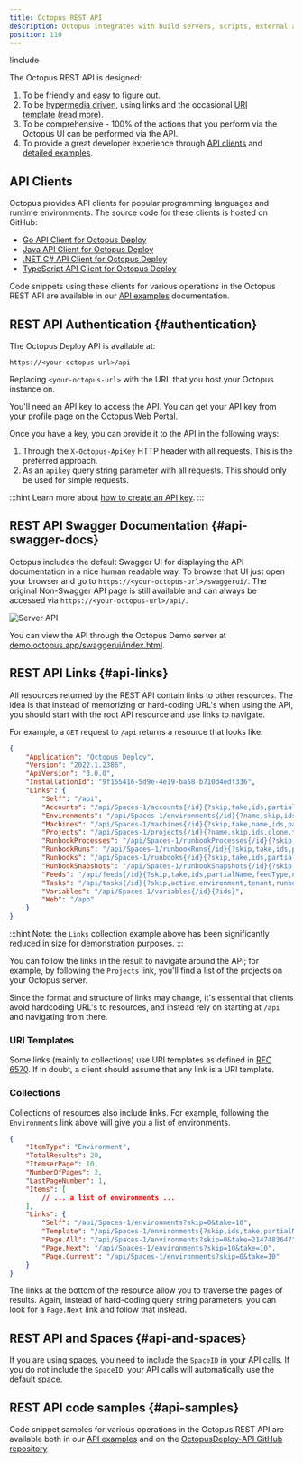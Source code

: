 ```yaml
---
title: Octopus REST API
description: Octopus integrates with build servers, scripts, external applications and anything else with its REST API.
position: 110
---
```


!include <rest-api>

The Octopus REST API is designed:

1. To be friendly and easy to figure out.
2. To be [hypermedia driven](http://en.wikipedia.org/wiki/HATEOAS), using links and the occasional [URI template](http://tools.ietf.org/html/rfc6570) ([read more](#api-links)).
3. To be comprehensive - 100% of the actions that you perform via the Octopus UI can be performed via the API.
4. To provide a great developer experience through [API clients](#api-clients) and [detailed examples](/docs/octopus-rest-api/examples/index.md).

## API Clients

Octopus provides API clients for popular programming languages and runtime environments. The source code for these clients is hosted on GitHub:

- [Go API Client for Octopus Deploy](https://github.com/OctopusDeploy/go-octopusdeploy)
- [Java API Client for Octopus Deploy](https://github.com/OctopusDeployLabs/java-octopus-deploy)
- [.NET C# API Client for Octopus Deploy](https://github.com/OctopusDeploy/OctopusClients)
- [TypeScript API Client for Octopus Deploy](https://github.com/OctopusDeploy/api-client.ts)

Code snippets using these clients for various operations in the Octopus REST API are available in our [API examples](/docs/octopus-rest-api/examples/index.md) documentation.

## REST API Authentication {#authentication}

The Octopus Deploy API is available at:

```text
https://<your-octopus-url>/api
```

Replacing `<your-octopus-url>` with the URL that you host your Octopus instance on.

You'll need an API key to access the API. You can get your API key from your profile page on the Octopus Web Portal. 

Once you have a key, you can provide it to the API in the following ways:

1. Through the `X-Octopus-ApiKey` HTTP header with all requests. This is the preferred approach.
1. As an `apikey` query string parameter with all requests. This should only be used for simple requests.

:::hint
Learn more about [how to create an API key](/docs/octopus-rest-api/how-to-create-an-api-key.md).
:::

## REST API Swagger Documentation {#api-swagger-docs}

Octopus includes the default Swagger UI for displaying the API documentation in a nice human readable way. To browse that UI just open your browser and go to `https://<your-octopus-url>/swaggerui/`. The original Non-Swagger API page is still available and can always be accessed via `https://<your-octopus-url>/api/`.

![Server API](images/server-api.png "width=500")

You can view the API through the Octopus Demo server at [demo.octopus.app/swaggerui/index.html](https://demo.octopus.app/swaggerui/index.html).

## REST API Links {#api-links}

All resources returned by the REST API contain links to other resources. The idea is that instead of memorizing or hard-coding URL's when using the API, you should start with the root API resource and use links to navigate. 

For example, a `GET` request to `/api` returns a resource that looks like:

```json  
{
    "Application": "Octopus Deploy",
    "Version": "2022.1.2386",
    "ApiVersion": "3.0.0",
    "InstallationId": "9f155416-5d9e-4e19-ba58-b710d4edf336",
    "Links": {
        "Self": "/api",
        "Accounts": "/api/Spaces-1/accounts{/id}{?skip,take,ids,partialName,accountType}",
        "Environments": "/api/Spaces-1/environments{/id}{?name,skip,ids,take,partialName}",
        "Machines": "/api/Spaces-1/machines{/id}{?skip,take,name,ids,partialName,roles,isDisabled,healthStatuses,commStyles,tenantIds,tenantTags,environmentIds,thumbprint,deploymentId,shellNames,deploymentTargetTypes}",
        "Projects": "/api/Spaces-1/projects{/id}{?name,skip,ids,clone,take,partialName,clonedFromProjectId}",
        "RunbookProcesses": "/api/Spaces-1/runbookProcesses{/id}{?skip,take,ids}",
        "RunbookRuns": "/api/Spaces-1/runbookRuns{/id}{?skip,take,ids,projects,environments,tenants,runbooks,taskState,partialName}",
        "Runbooks": "/api/Spaces-1/runbooks{/id}{?skip,take,ids,partialName,clone,projectIds}",
        "RunbookSnapshots": "/api/Spaces-1/runbookSnapshots{/id}{?skip,take,ids,publish}",
        "Feeds": "/api/feeds{/id}{?skip,take,ids,partialName,feedType,name}",
        "Tasks": "/api/tasks{/id}{?skip,active,environment,tenant,runbook,project,name,node,running,states,hasPendingInterruptions,hasWarningsOrErrors,take,ids,partialName,spaces,includeSystem,description,fromCompletedDate,toCompletedDate,fromQueueDate,toQueueDate,fromStartDate,toStartDate}",
        "Variables": "/api/Spaces-1/variables{/id}{?ids}",
        "Web": "/app"
    }
}
```
:::hint
Note: the `Links` collection example above has been significantly reduced in size for demonstration purposes.
:::

You can follow the links in the result to navigate around the API; for example, by following the `Projects` link, you'll find a list of the projects on your Octopus server. 

Since the format and structure of links may change, it's essential that clients avoid hardcoding URL's to resources, and instead rely on starting at `/api` and navigating from there. 

### URI Templates

Some links (mainly to collections) use URI templates as defined in [RFC 6570](http://tools.ietf.org/html/rfc6570). If in doubt, a client should assume that any link is a URI template.

### Collections

Collections of resources also include links. For example, following the `Environments` link above will give you a list of environments. 

```json
{
    "ItemType": "Environment",
    "TotalResults": 20,
    "ItemserPage": 10,
    "NumberOfPages": 2,
    "LastPageNumber": 1,
    "Items": [
        // ... a list of environments ...
    ],
    "Links": {
        "Self": "/api/Spaces-1/environments?skip=0&take=10",
        "Template": "/api/Spaces-1/environments{?skip,ids,take,partialName}",
        "Page.All": "/api/Spaces-1/environments?skip=0&take=2147483647",
        "Page.Next": "/api/Spaces-1/environments?skip=10&take=10",
        "Page.Current": "/api/Spaces-1/environments?skip=0&take=10"
    }
}
```

The links at the bottom of the resource allow you to traverse the pages of results. Again, instead of hard-coding query string parameters, you can look for a `Page.Next` link and follow that instead. 

## REST API and Spaces {#api-and-spaces}

If you are using spaces, you need to include the `SpaceID` in your API calls. If you do not include the `SpaceID`, your API calls will automatically use the default space.

## REST API code samples {#api-samples}

Code snippet samples for various operations in the Octopus REST API are available both in our [API examples](/docs/octopus-rest-api/examples/index.md) and on the [OctopusDeploy-API GitHub repository](https://github.com/OctopusDeploy/OctopusDeploy-Api)
